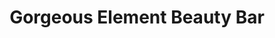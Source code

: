 ---
title: "Gorgeous Element Beauty Bar"
url: /aberdeen/gorgeous-element-beauty-bar/
shop: hairdresser
---